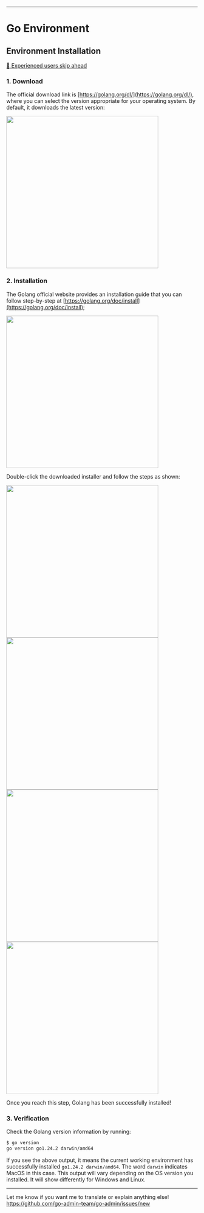 
---

# Go Environment

## Environment Installation

[🚪 Experienced users skip ahead](/guide/ksks)

### 1. Download

The official download link is [https://golang.org/dl/](https://golang.org/dl/), where you can select the version appropriate for your operating system. By default, it downloads the latest version:

<img src="https://doc-image.zhangwj.com/img/godown.png" width="400px" />

### 2. Installation

The Golang official website provides an installation guide that you can follow step-by-step at [https://golang.org/doc/install](https://golang.org/doc/install);

<img src="https://doc-image.zhangwj.com/img/go-install.png" width="400px" />

Double-click the downloaded installer and follow the steps as shown:

<img src="https://doc-image.zhangwj.com/img/go-install-step1.png" width="400px" />

<img src="https://doc-image.zhangwj.com/img/go-install-step2.png" width="400px" />

<img src="https://doc-image.zhangwj.com/img/go-install-step3.png" width="400px" />

<img src="https://doc-image.zhangwj.com/img/go-install-step4.png" width="400px" />

Once you reach this step, Golang has been successfully installed!

### 3. Verification

Check the Golang version information by running:

```sh
$ go version
go version go1.24.2 darwin/amd64
```

If you see the above output, it means the current working environment has successfully installed `go1.24.2 darwin/amd64`. The word `darwin` indicates MacOS in this case. This output will vary depending on the OS version you installed. It will show differently for Windows and Linux.

---

Let me know if you want me to translate or explain anything else!
https://github.com/go-admin-team/go-admin/issues/new